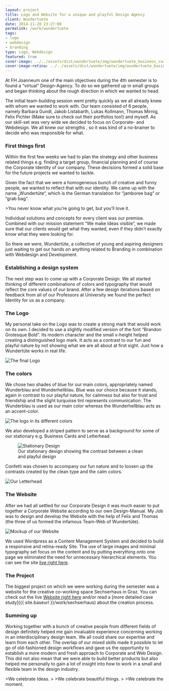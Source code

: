 ```yaml
---
layout: project
title: Logo and Website for a unique and playful Design Agency
client: Wundertuete
date: 2014-11-20 23:27:00
permalink: /work/wundertuete
tags: 
- logo
- webdesign
- branding
type: Logo, Webdesign
featured: true
cover-image: ../../assets/dist/wundertuete/img/wundertuete_business_cards_rain-large.jpg
cover-image-retina: ../../assets/dist/wundertuete/img/wundertuete_business_cards_rain-large_x2.jpg
---
```


At FH Joanneum one of the main objectives during the 4th semester is to found a &#x201C;virtual&#x201C; Design-Agency. To do so we gathered up in small groups and began thinking about the rough direction in which we wanted to head.

The initial team-building session went pretty quickly as we all already knew with whom we wanted to work with. Our team consisted of 6 people, namely Barbara Gundl, Jakob Listabarth, Lukas Kollmann, Thomas Mirnig, Felix Pichler (Make sure to check out their portfolios too!) and myself. As our skill-set was very wide we decided to focus on Corporate- and Webdesign. We all knew our strengths , so it was kind of a no-brainer to decide who was responsible for what. 

### First things first

Within the first few weeks we had to plan the strategy and other business related things e.g. finding a target group, financial planning and of course the Corporate Identity of our company. These decisions formed a solid base for the future projects we wanted to tackle.

Given the fact that we were a homogeneous bunch of creative and funny people, we wanted to reflect that with our identity. We came up with the name &#x201E;Wundert&#xFC;te&#x201C;, which is the German translation for &#x201C;jamboree bag&#x201C; or &#x201C;grab bag&#x201C;.

&gt;You never know what you&#x2019;re going to get, but you&#x2019;ll love it.

Individual solutions and concepts for every client was our premise. Combined with our mission statement &#x201C;We make Ideas visible&#x201C;, we made sure that our clients would get what they wanted, even if they didn&#x2019;t exactly know what they were looking for.

So there we were, Wundert&#xFC;te, a collective of young and aspiring designers just waiting to get our hands on anything related to Branding in combination with Webdesign and Development.

### Establishing a design system

The next step was to come up with a Corporate Design. We all started thinking of different combinations of colors and typography that would reflect the core values of our brand. After a few design iterations based on feedback from all of our Professors at University we found the perfect Identity for us as a company.

### The Logo

My personal take on the Logo was to create a strong mark that would work on its own. I decided to use a slightly modified version of the font &#x201C;Brandon Grotesque Bold&#x201D;. Its modern character and the small x-height helped creating a distinguished logo mark. It acts as a contrast to our fun and playful nature by not showing what we are all about at first sight. Just how a Wundert&#xFC;te works in real life.

<img class="post-img" src="../../assets/dist/wundertuete/img/wundertuete_logo_construction.png" alt="The final Logo" srcset="../../assets/dist/wundertuete/img/wundertuete_logo_construction-small.png 250w, ../../assets/dist/wundertuete/img/wundertuete_logo_construction-medium.png 500w, ../../assets/dist/wundertuete/img/wundertuete_logo_construction-large.png 700w" sizes="(min-width: 31.25em) 66vw, (min-width: 56.25em) 50vw, 100vw">

### The colors

We chose two shades of blue for our main colors, appropriately named Wunderblau and Wunderhellblau. Blue was our choice because it stands, again in contrast to our playful nature, for calmness but also for trust and friendship and the slight turquoise tint represents communication. The Wunderblau is used as our main color whereas the Wunderhellblau acts as an accent-color.

<img src="../../assets/dist/wundertuete/img/wundertuete_logo_schowcase.png" alt="The logo in its different colors" class="post-img" srcset="../../assets/dist/wundertuete/img/wundertuete_logo_schowcase-small.png 250w, ../../assets/dist/wundertuete/img/wundertuete_logo_schowcase-medium.png 500w, ../../assets/dist/wundertuete/img/wundertuete_logo_schowcase-large.png 700w" sizes="(min-width: 31.25em) 66vw, (min-width: 56.25em) 50vw, 100vw">

We also developed a striped pattern to serve as a background for some of our stationary e.g. Business Cards and Letterhead. 
<figure>
    <img src="../../assets/dist/wundertuete/img/wundertuete_stationary_1.jpg" alt="Stationary Design" class="post-img" srcset="../../assets/dist/wundertuete/img/wundertuete_stationary_1-small.jpg 250w, ../../assets/dist/wundertuete/img/wundertuete_stationary_1-medium.jpg 500w, ../../assets/dist/wundertuete/img/wundertuete_stationary_1-large.jpg 700w" sizes="(min-width: 31.25em) 66vw, (min-width: 56.25em) 50vw, 100vw">
    <figcaption>Our stationary design showing the contrast between a clean and playful design</figcaption>
</figure>

Confetti was chosen to accompany our fun nature and to loosen up the contrasts created by the clean type and the calm colors. 

<img src="../../assets/dist/wundertuete/img/wundertuete_letterhead_mockup.jpg" alt="Our Letterhead" class="post-img" srcset="../../assets/dist/wundertuete/img/wundertuete_letterhead_mockup-small.jpg 250w, ../../assets/dist/wundertuete/img/wundertuete_letterhead_mockup-medium.jpg 500w, ../../assets/dist/wundertuete/img/wundertuete_letterhead_mockup-large.jpg 700w" sizes="(min-width: 31.25em) 66vw, (min-width: 56.25em) 50vw, 100vw">

### The Website

After we had all settled for our Corporate Design it was much easier to put together a Corporate Website according to our own Design-Manual. My Job was to design and develop the Website with the help of Felix and Thomas (the three of us formed the infamous Team-Web of Wundert&#xFC;te).

<img src="../../assets/dist/wundertuete/img/wundertuete_website_mockup.jpg" alt="Mockup of our Website" class="post-img" srcset="../../assets/dist/wundertuete/img/wundertuete_website_mockup-small.jpg 250w, ../../assets/dist/wundertuete/img/wundertuete_website_mockup-medium.jpg 500w, ../../assets/dist/wundertuete/img/wundertuete_website_mockup-large.jpg 700w" sizes="(min-width: 31.25em) 66vw, (min-width: 56.25em) 50vw, 100vw">

We used Wordpress as a Content Management System and decided to build a responsive and retina-ready Site. The use of large images and minimal typography set focus on the content and by putting everything onto one page we eliminated the need for unnecessary hierarchical elements. You can see the site [live right here](http://diewundertuete.at). 

### The Project

The biggest project on which we were working during the semester was a website for the creative co-working space Sechserhaus in Graz. You can check out the live [Website right here](http://sechserhaus.net) and/or read a [more detailed case study]({{ site.baseurl }}/work/sechserhaus) about the creation process. 

### Summing up

Working together with a bunch of creative people from different fields of design definitely helped me gain invaluable experience concerning working in an interdisciplinary design team. We all could share our expertise and learn from each other. The overlap of our mixed skills made it possible to let go of old-fashioned design workflows and gave us the opportunity to establish a more modern and fresh approach to Corporate and Web Design. This did not also mean that we were able to build better products but also helped me personally to gain a lot of insight into how to work in a small and flexible team in the design industry.

&gt;We celebrate Ideas.
&gt;
&gt;We celebrate beautiful things.
&gt;
&gt;We celebrate the moment.